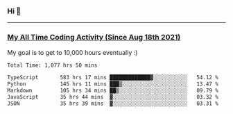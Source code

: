 ### Hi 🙂

---

### <a href="https://wakatime.com/@Eroxl">My All Time Coding Activity (Since Aug 18th 2021)</a>
My goal is to get to 10,000 hours eventually :)
<!--START_SECTION:waka-->

```txt
Total Time: 1,077 hrs 50 mins

TypeScript       583 hrs 17 mins █████████████▓░░░░░░░░░░░   54.12 %
Python           145 hrs 11 mins ███▒░░░░░░░░░░░░░░░░░░░░░   13.47 %
Markdown         105 hrs 34 mins ██▒░░░░░░░░░░░░░░░░░░░░░░   09.79 %
JavaScript       35 hrs 44 mins  ▓░░░░░░░░░░░░░░░░░░░░░░░░   03.32 %
JSON             35 hrs 39 mins  ▓░░░░░░░░░░░░░░░░░░░░░░░░   03.31 %
```

<!--END_SECTION:waka-->
